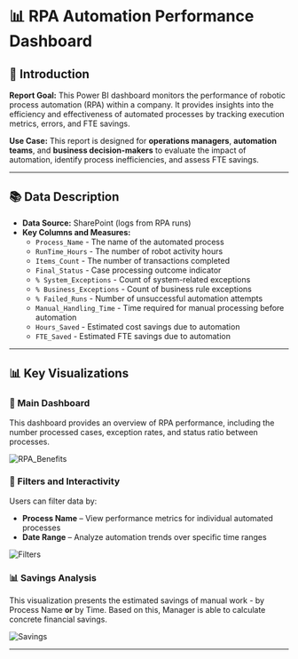 # 📊 RPA Automation Performance Dashboard

## 📂 **Introduction**

**Report Goal:** This Power BI dashboard monitors the performance of robotic process automation (RPA) within a company. It provides insights into the efficiency and effectiveness of automated processes by tracking execution metrics, errors, and FTE savings.

**Use Case:** This report is designed for **operations managers**, **automation teams**, and **business decision-makers** to evaluate the impact of automation, identify process inefficiencies, and assess FTE savings.

---

## 📚 Data Description

- **Data Source:** SharePoint (logs from RPA runs)
- **Key Columns and Measures:**
  - `Process_Name` - The name of the automated process
  - `RunTime_Hours` - The number of robot activity hours
  - `Items_Count` - The number of transactions completed
  - `Final_Status` - Case processing outcome indicator
  - `% System_Exceptions` - Count of system-related exceptions
  - `% Business_Exceptions` - Count of business rule exceptions
  - `% Failed_Runs` - Number of unsuccessful automation attempts
  - `Manual_Handling_Time` - Time required for manual processing before automation
  - `Hours_Saved` - Estimated cost savings due to automation
  - `FTE_Saved` - Estimated FTE savings due to automation

---

## 📊 Key Visualizations

### 📅 Main Dashboard

This dashboard provides an overview of RPA performance, including the number processed cases, exception rates, and status ratio between processes.

![RPA_Benefits](screenshots/RPA_Benefit_Tracker_Summary.png)

### 🔄 Filters and Interactivity

Users can filter data by:
- **Process Name** – View performance metrics for individual automated processes
- **Date Range** – Analyze automation trends over specific time ranges

![Filters](screenshots/filters_demo.gif)

### 📊 Savings Analysis

This visualization presents the estimated savings of manual work - by Process Name **or** by Time. Based on this, Manager is able to calculate concrete financial savings.

![Savings](screenshots/savings_chart.png)

---
